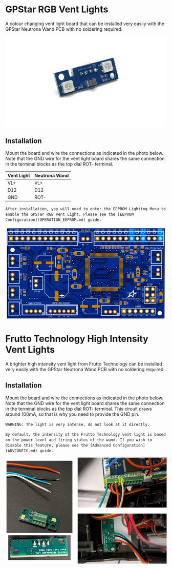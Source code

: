 # GPStar RGB Vent Lights

A colour changing vent light board that can be installed very easily with the GPStar Neutrona Wand PCB with no soldering required.

![](images/GPStar-RGB-Vent-Lights.jpg)

## Installation

Mount the board and wire the connections as indicated in the photo below. Note that the GND wire for the vent light board shares the same connection in the terminal blocks as the top dial ROT- terminal.

| Vent Light | Neutrona Wand |
|------------|---------------|
| VL+ | VL+  |
| D12 | D12  |
| GND | ROT- |


`After installation, you will need to enter the EEPROM Lighting Menu to enable the GPSTar RGB Vent Light. Please see the [EEPROM Configuration](OPERATION_EEPROM.md) guide.`

![](images/GPStar_RGB_Vent_Light_Hookup.jpg)

# Frutto Technology High Intensity Vent Lights

A brighter high intensity vent light from Frutto Technology can be installed very easily with the GPStar Neutrona Wand PCB with no soldering required.

## Installation

Mount the board and wire the connections as indicated in the photo below. Note that the GND wire for the vent light board shares the same connection in the terminal blocks as the top dial ROT- terminal. This circuit draws around 100mA, so that is why you need to provide the GND pin.

`WARNING: The light is very intense, do not look at it directly.`

`By default, the intensity of the Frutto Technology vent light is based on the power level and firing status of the wand. If you wish to disable this feature, please see the [Advanced Configuration](ADVCONFIG.md) guide.`

![](images/frutto-vent-light.png)